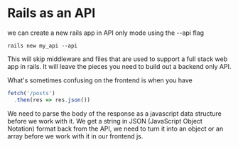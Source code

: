 # Rails as an API 

we can create a new rails app in API only mode using the --api flag  

```
rails new my_api --api
```

This will skip middleware and files that are used to support a full stack web app in rails. It will leave the pieces you need to build out a backend only API. 

What's sometimes confusing on the frontend is when you have 
```js
fetch('/posts')
  .then(res => res.json())
```

We need to parse the body of the response as a javascript data structure before we work with it. We get a string in JSON (JavaScript Object Notation) format back from the API, we need to turn it into an object or an array before we work with it in our frontend js.